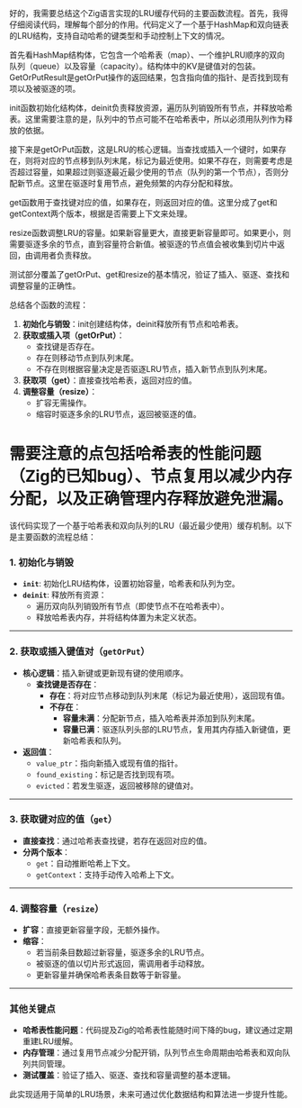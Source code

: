 好的，我需要总结这个Zig语言实现的LRU缓存代码的主要函数流程。首先，我得仔细阅读代码，理解每个部分的作用。代码定义了一个基于HashMap和双向链表的LRU结构，支持自动哈希的键类型和手动控制上下文的情况。

首先看HashMap结构体，它包含一个哈希表（map）、一个维护LRU顺序的双向队列（queue）以及容量（capacity）。结构体中的KV是键值对的包装。GetOrPutResult是getOrPut操作的返回结果，包含指向值的指针、是否找到现有项以及被驱逐的项。

init函数初始化结构体，deinit负责释放资源，遍历队列销毁所有节点，并释放哈希表。这里需要注意的是，队列中的节点可能不在哈希表中，所以必须用队列作为释放的依据。

接下来是getOrPut函数，这是LRU的核心逻辑。当查找或插入一个键时，如果存在，则将对应的节点移到队列末尾，标记为最近使用。如果不存在，则需要考虑是否超过容量，如果超过则驱逐最近最少使用的节点（队列的第一个节点），否则分配新节点。这里在驱逐时复用节点，避免频繁的内存分配和释放。

get函数用于查找键对应的值，如果存在，则返回对应的值。这里分成了get和getContext两个版本，根据是否需要上下文来处理。

resize函数调整LRU的容量。如果新容量更大，直接更新容量即可。如果更小，则需要驱逐多余的节点，直到容量符合新值。被驱逐的节点值会被收集到切片中返回，由调用者负责释放。

测试部分覆盖了getOrPut、get和resize的基本情况，验证了插入、驱逐、查找和调整容量的正确性。

总结各个函数的流程：

1. **初始化与销毁**：init创建结构体，deinit释放所有节点和哈希表。
2. **获取或插入项（getOrPut）**：
   - 查找键是否存在。
   - 存在则移动节点到队列末尾。
   - 不存在则根据容量决定是否驱逐LRU节点，插入新节点到队列末尾。
3. **获取项（get）**：直接查找哈希表，返回对应的值。
4. **调整容量（resize）**：
   - 扩容无需操作。
   - 缩容时驱逐多余的LRU节点，返回被驱逐的值。

需要注意的点包括哈希表的性能问题（Zig的已知bug）、节点复用以减少内存分配，以及正确管理内存释放避免泄漏。
================================================
该代码实现了一个基于哈希表和双向队列的LRU（最近最少使用）缓存机制。以下是主要函数的流程总结：

### 1. **初始化与销毁**
- **`init`**: 初始化LRU结构体，设置初始容量，哈希表和队列为空。
- **`deinit`**: 释放所有资源：
  - 遍历双向队列销毁所有节点（即使节点不在哈希表中）。
  - 释放哈希表内存，并将结构体置为未定义状态。

---

### 2. **获取或插入键值对（`getOrPut`）**
- **核心逻辑**：插入新键或更新现有键的使用顺序。
  - **查找键是否存在**：
    - **存在**：将对应节点移动到队列末尾（标记为最近使用），返回现有值。
    - **不存在**：
      - **容量未满**：分配新节点，插入哈希表并添加到队列末尾。
      - **容量已满**：驱逐队列头部的LRU节点，复用其内存插入新键值，更新哈希表和队列。
- **返回值**：
  - `value_ptr`：指向新插入或现有值的指针。
  - `found_existing`：标记是否找到现有项。
  - `evicted`：若发生驱逐，返回被移除的键值对。

---

### 3. **获取键对应的值（`get`）**
- **直接查找**：通过哈希表查找键，若存在返回对应的值。
- **分两个版本**：
  - `get`：自动推断哈希上下文。
  - `getContext`：支持手动传入哈希上下文。

---

### 4. **调整容量（`resize`）**
- **扩容**：直接更新容量字段，无额外操作。
- **缩容**：
  - 若当前条目数超过新容量，驱逐多余的LRU节点。
  - 被驱逐的值以切片形式返回，需调用者手动释放。
  - 更新容量并确保哈希表条目数等于新容量。

---

### 其他关键点
- **哈希表性能问题**：代码提及Zig的哈希表性能随时间下降的bug，建议通过定期重建LRU缓解。
- **内存管理**：通过复用节点减少分配开销，队列节点生命周期由哈希表和双向队列共同管理。
- **测试覆盖**：验证了插入、驱逐、查找和容量调整的基本逻辑。

此实现适用于简单的LRU场景，未来可通过优化数据结构和算法进一步提升性能。